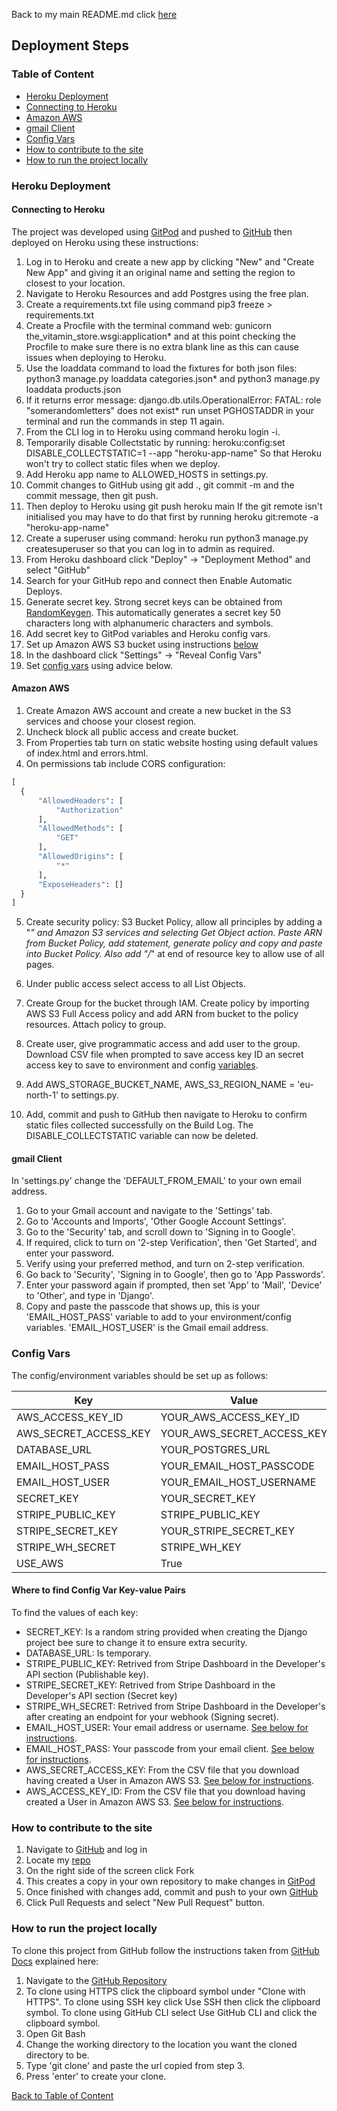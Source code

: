 Back to my main README.md click [here](https://github.com/Sonicbasedrop/the_vitamin_store/blob/main/README.md#the-vitamin-store)
<br>

## Deployment Steps

### Table of Content

* [Heroku Deployment](#heroku-deployment)
* [Connecting to Heroku](#connecting-to-heroku)
* [Amazon AWS](#amazon-aws)
* [gmail Client](#gmail-client)
* [Config Vars](#config-vars)
* [How to contribute to the site](#how-to-contribute-to-the-site)
* [How to run the project locally](#how-to-run-the-project-locally)


### Heroku Deployment

#### Connecting to Heroku

The project was developed using [GitPod](https://gitpod.io/) and pushed to [GitHub](https://github.com/) then deployed on Heroku using these instructions:

1. Log in to Heroku and create a new app by clicking "New" and "Create New App" and giving it an original name and setting the region to closest to your location.
2. Navigate to Heroku Resources and add Postgres using the free plan.
3. Create a requirements.txt file using command pip3 freeze > requirements.txt
4. Create a Procfile with the terminal command web: gunicorn the_vitamin_store.wsgi:application* and at this point checking the Procfile to make sure there is no extra blank line as this can cause issues when deploying to Heroku.
5. Use the loaddata command to load the fixtures for both json files: python3 manage.py loaddata categories.json* and python3 manage.py loaddata products.json
6. If it returns error message: django.db.utils.OperationalError: FATAL: role "somerandomletters" does not exist* run unset PGHOSTADDR in your terminal and run the commands in step 11 again.
7. From the CLI log in to Heroku using command heroku login -i.
8. Temporarily disable Collectstatic by running: heroku:config:set DISABLE_COLLECTSTATIC=1 --app "heroku-app-name" So that Heroku won't try to collect static files when we deploy.
9. Add Heroku app name to ALLOWED_HOSTS in settings.py.
10. Commit changes to GitHub using git add ., git commit -m and the commit message, then git push.
11. Then deploy to Heroku using git push heroku main
If the git remote isn't initialised you may have to do that first by running heroku git:remote -a "heroku-app-name"
12. Create a superuser using command: heroku run python3 manage.py createsuperuser so that you can log in to admin as required.
13. From Heroku dashboard click "Deploy" -> "Deployment Method" and select "GitHub"
14. Search for your GitHub repo and connect then Enable Automatic Deploys.
15. Generate secret key. Strong secret keys can be obtained from [RandomKeygen](https://randomkeygen.com/). This automatically generates a secret key 50 characters long with alphanumeric characters and symbols. 
16. Add secret key to GitPod variables and Heroku config vars.
17. Set up Amazon AWS S3 bucket using instructions [below](#amazon-aws)
18. In the dashboard click "Settings" -> "Reveal Config Vars"
19. Set [config vars](#config-vars) using advice below.

#### Amazon AWS

1. Create Amazon AWS account and create a new bucket in the S3 services and choose your closest region.
2. Uncheck block all public access and create bucket. 
3. From Properties tab turn on static website hosting using default values of index.html and errors.html.
4. On permissions tab include CORS configuration:
```python
[
  {
      "AllowedHeaders": [
          "Authorization"
      ],
      "AllowedMethods": [
          "GET"
      ],
      "AllowedOrigins": [
          "*"
      ],
      "ExposeHeaders": []
  }
]
```
5. Create security policy: S3 Bucket Policy, allow all principles by adding a "*" and Amazon S3 services and selecting Get Object action. Paste ARN from Bucket Policy, add statement, generate policy and copy and paste into Bucket Policy. Also add "/*" at end of resource key to allow use of all pages. 
6. Under public access select access to all List Objects. 

7. Create Group for the bucket through IAM. Create policy by importing AWS S3 Full Access policy and add ARN from bucket to the policy resources. Attach policy to group. 
8. Create user, give programmatic access and add user to the group. Download CSV file when prompted to save access key ID an secret access key to save to environment and config [variables](#config-vars).
9. Add AWS_STORAGE_BUCKET_NAME, AWS_S3_REGION_NAME = 'eu-north-1' to settings.py.
10. Add, commit and push to GitHub then navigate to Heroku to confirm static files collected successfully on the Build Log. The DISABLE_COLLECTSTATIC variable can now be deleted. 

#### gmail Client

In 'settings.py' change the 'DEFAULT_FROM_EMAIL' to your own email address.

1. Go to your Gmail account and navigate to the 'Settings' tab.
2. Go to 'Accounts and Imports', 'Other Google Account Settings'.
3. Go to the 'Security' tab, and scroll down to 'Signing in to Google'.
4. If required, click to turn on '2-step Verification', then 'Get Started', and enter your password.
5. Verify using your preferred method, and turn on 2-step verification.
6. Go back to 'Security', 'Signing in to Google', then go to 'App Passwords'.
7. Enter your password again if prompted, then set 'App' to 'Mail', 'Device' to 'Other', and type in 'Django'.
8. Copy and paste the passcode that shows up, this is your 'EMAIL_HOST_PASS' variable to add to your environment/config variables. 'EMAIL_HOST_USER' is the Gmail email address.

### Config Vars

The config/environment variables should be set up as follows:

| Key                    | Value                      |
| ---------------------- |--------------------------- |
| AWS_ACCESS_KEY_ID      | YOUR_AWS_ACCESS_KEY_ID     |
| AWS_SECRET_ACCESS_KEY  | YOUR_AWS_SECRET_ACCESS_KEY | 
| DATABASE_URL           | YOUR_POSTGRES_URL          |
| EMAIL_HOST_PASS        | YOUR_EMAIL_HOST_PASSCODE   |
| EMAIL_HOST_USER        | YOUR_EMAIL_HOST_USERNAME   |
| SECRET_KEY             | YOUR_SECRET_KEY            |
| STRIPE_PUBLIC_KEY      | STRIPE_PUBLIC_KEY          |   
| STRIPE_SECRET_KEY      | YOUR_STRIPE_SECRET_KEY     |
| STRIPE_WH_SECRET       | STRIPE_WH_KEY              |
| USE_AWS                | True                       |

#### Where to find Config Var Key-value Pairs 

To find the values of each key:

* SECRET_KEY: Is a random string provided when creating the Django project bee sure to change it to ensure extra security. 
* DATABASE_URL: Is temporary.
* STRIPE_PUBLIC_KEY: Retrived from Stripe Dashboard in the Developer's API section (Publishable key).
* STRIPE_SECRET_KEY: Retrived from Stripe Dashboard in the Developer's API section (Secret key)
* STRIPE_WH_SECRET: Retrived from Stripe Dashboard in the Developer's after creating an endpoint for your webhook (Signing secret).
* EMAIL_HOST_USER: Your email address or username. [See below for instructions](#smtp-setup).
* EMAIL_HOST_PASS: Your passcode from your email client. [See below for instructions](#smtp-setup).
* AWS_SECRET_ACCESS_KEY: From the CSV file that you download having created a User in Amazon AWS S3. [See below for instructions](#amazon-aws).
* AWS_ACCESS_KEY_ID: From the CSV file that you download having created a User in Amazon AWS S3. [See below for instructions](#amazon-aws).

### How to contribute to the site

1. Navigate to [GitHub](https://github.com/) and log in
2. Locate my [repo](https://github.com/Sonicbasedrop/the_vitamin_store)
3. On the right side of the screen click Fork
4. This creates a copy in your own repository to make changes in [GitPod](https://gitpod.io/)
5. Once finished with changes add, commit and push to your own [GitHub](https://github.com/)
6. Click Pull Requests and select "New Pull Request" button.


### How to run the project locally

To clone this project from GitHub follow the instructions taken from [GitHub Docs](https://docs.github.com/en/github/creating-cloning-and-archiving-repositories/cloning-a-repository) explained here:
1. Navigate to the [GitHub Repository](https://github.com/Sonicbasedrop/the_vitamin_store)
3. To clone using HTTPS click the clipboard symbol under "Clone with HTTPS". To clone using SSH key click Use SSH then click the clipboard symbol. To clone using GitHub CLI select Use GitHub CLI and click the clipboard symbol. 
4. Open Git Bash
5. Change the working directory to the location you want the cloned directory to be.
6. Type 'git clone' and paste the url copied from step 3. 
7. Press 'enter' to create your clone.

[Back to Table of Content](#Table-of-Content)





